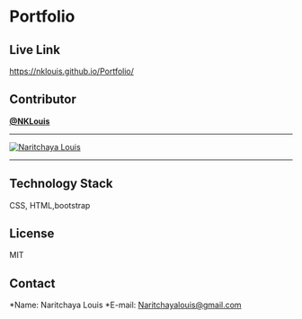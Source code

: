 # Portfolio


## Live Link

  https://nklouis.github.io/Portfolio/


## Contributor

<a href="https://github.com/NKLouis " target="_blank">**@NKLouis**</a> 

------
[![Naritchaya Louis](https://avatars1.githubusercontent.com/u/58704859?s=100&u=6adacae3bbfcc4293a859a3550492beb678318a9&v=4)](https://github.com/NKLouis)

-----


## Technology Stack

 CSS, HTML,bootstrap


## License

 MIT


## Contact

*Name: Naritchaya Louis
*E-mail: Naritchayalouis@gmail.com
